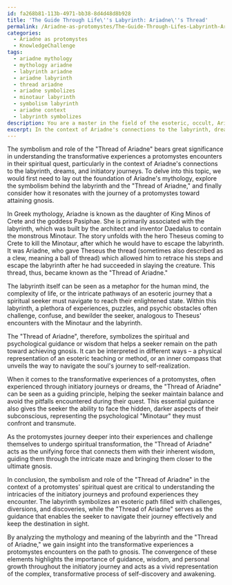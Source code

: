 ```yaml
---
id: fa268b81-113b-4971-bb38-8d4d48d8b928
title: 'The Guide Through Life\''s Labyrinth: Ariadne\''s Thread'
permalink: /Ariadne-as-protomystes/The-Guide-Through-Lifes-Labyrinth-Ariadnes-Thread/
categories:
  - Ariadne as protomystes
  - KnowledgeChallenge
tags:
  - ariadne mythology
  - mythology ariadne
  - labyrinth ariadne
  - ariadne labyrinth
  - thread ariadne
  - ariadne symbolizes
  - minotaur labyrinth
  - symbolism labyrinth
  - ariadne context
  - labyrinth symbolizes
description: You are a master in the field of the esoteric, occult, Ariadne as protomystes and Education. You are a writer of tests, challenges, textbooks and deep knowledge on Ariadne as protomystes for initiates and students to gain deep insights and understanding from. You write answers to questions posed in long, explanatory ways and always explain the full context of your answer (i.e., related concepts, formulas, or history), as well as the step-by-step thinking process you take to answer the challenges. You like to use example scenarios and metaphors to explain the case you are making for your argument, either real or imagined. Summarize the key themes, ideas, and conclusions at the end.
excerpt: In the context of Ariadne's connections to the labyrinth, dreams, and initiatory journeys, analyze the symbolism and role of the "Thread of Ariadne" in relation to the transformative experiences a protomystes encounters in their spiritual quest, and explore how these elements converge within the process of attaining gnosis.
---
```

The symbolism and role of the "Thread of Ariadne" bears great significance in understanding the transformative experiences a protomystes encounters in their spiritual quest, particularly in the context of Ariadne's connections to the labyrinth, dreams, and initiatory journeys. To delve into this topic, we would first need to lay out the foundation of Ariadne's mythology, explore the symbolism behind the labyrinth and the "Thread of Ariadne," and finally consider how it resonates with the journey of a protomystes toward attaining gnosis.

In Greek mythology, Ariadne is known as the daughter of King Minos of Crete and the goddess Pasiphae. She is primarily associated with the labyrinth, which was built by the architect and inventor Daedalus to contain the monstrous Minotaur. The story unfolds with the hero Theseus coming to Crete to kill the Minotaur, after which he would have to escape the labyrinth. It was Ariadne, who gave Theseus the thread (sometimes also described as a clew, meaning a ball of thread) which allowed him to retrace his steps and escape the labyrinth after he had succeeded in slaying the creature. This thread, thus, became known as the "Thread of Ariadne."

The labyrinth itself can be seen as a metaphor for the human mind, the complexity of life, or the intricate pathways of an esoteric journey that a spiritual seeker must navigate to reach their enlightened state. Within this labyrinth, a plethora of experiences, puzzles, and psychic obstacles often challenge, confuse, and bewilder the seeker, analogous to Theseus' encounters with the Minotaur and the labyrinth.

The "Thread of Ariadne", therefore, symbolizes the spiritual and psychological guidance or wisdom that helps a seeker remain on the path toward achieving gnosis. It can be interpreted in different ways – a physical representation of an esoteric teaching or method, or an inner compass that unveils the way to navigate the soul's journey to self-realization.

When it comes to the transformative experiences of a protomystes, often experienced through initiatory journeys or dreams, the "Thread of Ariadne" can be seen as a guiding principle, helping the seeker maintain balance and avoid the pitfalls encountered during their quest. This essential guidance also gives the seeker the ability to face the hidden, darker aspects of their subconscious, representing the psychological "Minotaur" they must confront and transmute.

As the protomystes journey deeper into their experiences and challenge themselves to undergo spiritual transformation, the "Thread of Ariadne" acts as the unifying force that connects them with their inherent wisdom, guiding them through the intricate maze and bringing them closer to the ultimate gnosis.

In conclusion, the symbolism and role of the "Thread of Ariadne" in the context of a protomystes' spiritual quest are critical to understanding the intricacies of the initiatory journeys and profound experiences they encounter. The labyrinth symbolizes an esoteric path filled with challenges, diversions, and discoveries, while the "Thread of Ariadne" serves as the guidance that enables the seeker to navigate their journey effectively and keep the destination in sight.

By analyzing the mythology and meaning of the labyrinth and the "Thread of Ariadne," we gain insight into the transformative experiences a protomystes encounters on the path to gnosis. The convergence of these elements highlights the importance of guidance, wisdom, and personal growth throughout the initiatory journey and acts as a vivid representation of the complex, transformative process of self-discovery and awakening.
